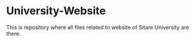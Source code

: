 # University-Website
This is repository where all files related to website of Sitare University are there.
